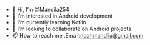 - 👋 Hi, I’m @Mandila254
- 👀 I’m interested in Android development
- 🌱 I’m currently learning Kotlin.
- 💞️ I’m looking to collaborate on Android projects
- 📫 How to reach me .Email:noahmandila@gmail.com

<!---
Mandila254/Mandila254 is a ✨ special ✨ repository because its `README.md` (this file) appears on your GitHub profile.
You can click the Preview link to take a look at your changes.
--->
